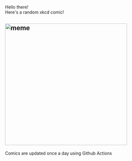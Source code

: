 Hello there! <br>Here's a random xkcd comic!<br>
## <img src="https://imgs.xkcd.com/comics/number_line_branch.png" alt="meme" width="400"/><br>
Comics are updated once a day using Github Actions